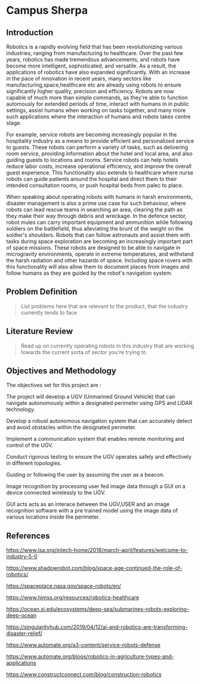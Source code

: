 # Campus Sherpa

## Introduction

Robotics is a rapidly evolving field that has been revolutionizing various industries, ranging from manufacturing to healthcare. Over the past few years, robotics has made tremendous advancements, and robots have become more intelligent, sophisticated, and versatile. As a result, the applications of robotics have also expanded significantly. With an increase in the pace of innovation in recent years, many sectors like manufacturing,space,healthcare etc are already using robots to ensure significantly higher quality, precision and efficiency. Robots are now capable of much more than simple commands, as they're able to function automously for extended periods of time, interact with humans in in public settings, assist humans when working on tasks together, and many more such applications where the interaction of humans and robots takes centre stage.

For example, service robots are becoming increasingly popular in the hospitality industry as a means to provide efficient and personalized service to guests. These robots can perform a variety of tasks, such as delivering room service, providing information about the hotel and local area, and also guiding guests to locations and rooms. Service robots can help hotels reduce labor costs, increase operational efficiency, and improve the overall guest experience. This functionality also extends to healthcare where nurse robots can guide patients around the hospital and direct them to their intended consultation rooms, or push hospital beds from palec to place.

When speaking about operating robots with humans in harsh environments, disaster management is also a prime use case for such behaviour, where robots can lead rescue teams in searching an area, clearing the path as they make their way through debris and wreckage. In the defence sector, robot mules can carry important equipment and ammunition while following soldiers on the battlefield, thus alleviating the brunt of the weight on the soldier's shoulders. Robots that can follow astronauts and assist them with tasks during space exploration are becoming an increasingly important part of space missions. These robots are designed to be able to navigate in microgravity environments, operate in extreme temperatures, and withstand the harsh radiation and other hazards of space. Including space rovers with this functionality will also allow them to document places from images and follow humans as they are guided by the robot's navigation system.

## Problem Definition

> List problems here that are relevant to the product, that the industry currently tends to face

## Literature Review

> Read up on currently operating robots in this industry that are working towards the current sorta of sector you're trying to

## Objectives and Methodology

 The objectives set for this project are :
   
  
   The project will develop a UGV (Unmanned Ground Vehicle) that can navigate autonomously within a designated perimeter using GPS and LIDAR technology.
   
   
   Develop a robust autonomous navigation system that can accurately detect and avoid obstacles within the designated perimeter.
   
   
   Implement a communication system that enables remote monitoring and control of the UGV.
   
   
   Conduct rigorous testing to ensure the UGV operates safely and effectively in different topologies.
   
   
   Guiding or following the user by assuming the user as a beacon.
   
   
   Image recognition by processing user fed image data through a GUI on a device connected wirelessly to the UGV. 
   
   
   GUI acts acts as an interace between the UGV,USER and an image recognition software with a pre trained model using the image data of various locations inside the perimeter.
 
## References

https://www.isa.org/intech-home/2018/march-april/features/welcome-to-industry-5-0

https://www.shadowrobot.com/blog/space-age-continued-the-role-of-robotics/

https://spaceplace.nasa.gov/space-robots/en/

https://www.himss.org/resources/robotics-healthcare

https://ocean.si.edu/ecosystems/deep-sea/submarines-robots-exploring-deep-ocean

https://singularityhub.com/2019/04/12/ai-and-robotics-are-transforming-disaster-relief/

https://www.automate.org/a3-content/service-robots-defense

https://www.automate.org/blogs/robotics-in-agriculture-types-and-applications

https://www.constructconnect.com/blog/construction-robotics
